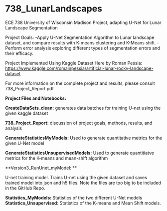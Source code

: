 # 738_LunarLandscapes
ECE 738 University of Wisconsin Madison Project, adapting U-Net for Lunar Landscape Segmentation

Project Goals:
-Apply U-Net Segmentation Algorithm to Lunar landscape dataset, and compare results with K-means clustering and K-Means shift.
-Perform error analysis exploring different types of segmentation errors and their efficacy. 

Project Implemented Using Kaggle Dataset Here by Roman Pessia: 
https://www.kaggle.com/romainpessia/artificial-lunar-rocky-landscape-dataset

For more information on the complete project and results, please consult 738_Project_Report.pdf


**Project Files and Notebooks:**

**CreateDataSets_clean:** generates data batches for training U-net using the given kaggle dataset

**738_Project_Report:** discussion of project goals, methods, results, and analysis

**GenerateStatisticsMyModels:** Used to generate quantitative metrics for the given U-Net model

**GenerateStatisticsUnsupervisedModels:** Used to generate quantitiatve metrics for the K-means and mean-shift algorithm

**Version3_RunUnet_myModel: **

U-net training model. Trains U-net using the given dataset and saves trained model into json and h5 files. 
Note the files are too big to be included in the GitHub Repo.

**Statistics_MyModels:** Statistics of the two different U-Net models
**Statistics_Unsupervised:** Statistics of the K-means and Mean Shift models. 
